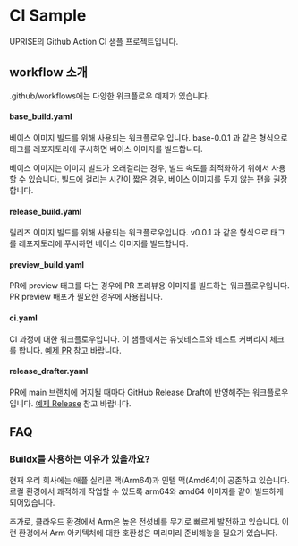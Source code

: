 # CI Sample

UPRISE의 Github Action CI 샘플 프로젝트입니다.


## workflow 소개
.github/workflows에는 다양한 워크플로우 예제가 있습니다.

#### base_build.yaml
 베이스 이미지 빌드를 위해 사용되는 워크플로우 입니다. base-0.0.1 과 같은 형식으로 태그를 레포지토리에 푸시하면 베이스 이미지를 빌드합니다. 

 베이스 이미지는 이미지 빌드가 오래걸리는 경우, 빌드 속도를 최적화하기 위해서 사용할 수 있습니다. 빌드에 걸리는 시간이 짧은 경우, 베이스 이미지를 두지 않는 편을 권장합니다. 

#### release_build.yaml
 릴리즈 이미지 빌드를 위해 사용되는 워크플로우입니다. v0.0.1 과 같은 형식으로 태그를 레포지토리에 푸시하면 베이스 이미지를 빌드합니다.

#### preview_build.yaml
  PR에 preview 태그를 다는 경우에 PR 프리뷰용 이미지를 빌드하는 워크플로우입니다. PR preview 배포가 필요한 경우에 사용됩니다.

#### ci.yaml
 CI 과정에 대한 워크플로우입니다. 이 샘플에서는 유닛테스트와  테스트 커버리지 체크를 합니다. [예제 PR](https://github.com/uprise-fin/ci-sample/pull/4) 참고 바랍니다.

#### release_drafter.yaml
 PR에 main 브랜치에 머지될 때마다 GitHub Release Draft에 반영해주는 워크플로우입니다. [예제 Release](https://github.com/uprise-fin/ci-sample/releases/tag/v0.0.2) 참고 바랍니다.

## FAQ
### Buildx를 사용하는 이유가 있을까요?
 현재 우리 회사에는 애플 실리콘 맥(Arm64)과 인텔 맥(Amd64)이 공존하고 있습니다. 로컬 환경에서 쾌적하게 작업할 수 있도록 arm64와 amd64 이미지를 같이 빌드하게 되어있습니다. 

 추가로, 클라우드 환경에서 Arm은 높은 전성비를 무기로 빠르게 발전하고 있습니다. 이런 환경에서 Arm 아키텍처에 대한 호환성은 미리미리 준비해놓을 필요가 있습니다.
 
